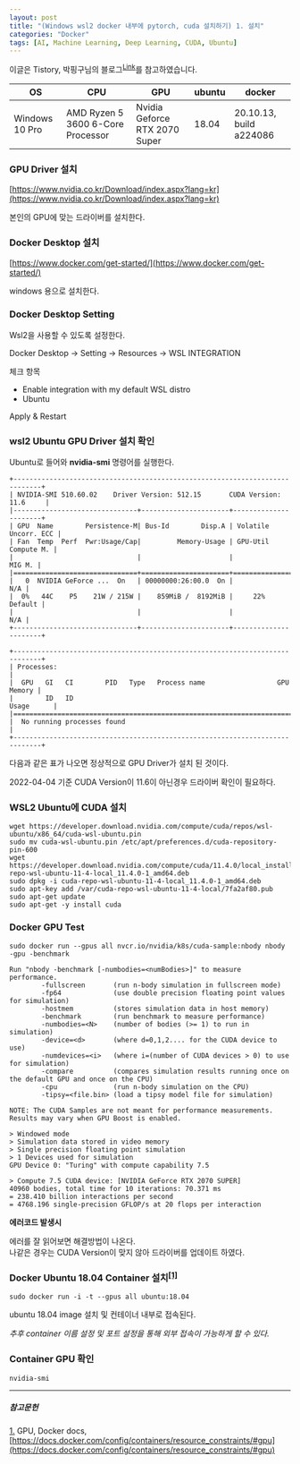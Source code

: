 ```yaml
---
layout: post
title: "(Windows wsl2 docker 내부에 pytorch, cuda 설치하기) 1. 설치"
categories: "Docker"
tags: [AI, Machine Learning, Deep Learning, CUDA, Ubuntu]
---
```


이글은 Tistory, 박핑구님의 블로그<sup><a href="https://pinggoopark.tistory.com/m/117">Link</a></sup>를 참고하였습니다.

|OS|CPU|GPU|ubuntu|docker|
|---|---|---|---|---|
|Windows 10 Pro|AMD Ryzen 5 3600 6-Core Processor|Nvidia Geforce RTX 2070 Super|18.04|20.10.13, build a224086|

### GPU Driver 설치

[https://www.nvidia.co.kr/Download/index.aspx?lang=kr](https://www.nvidia.co.kr/Download/index.aspx?lang=kr)

본인의 GPU에 맞는 드라이버를 설치한다.<br/>

### Docker Desktop 설치

[https://www.docker.com/get-started/](https://www.docker.com/get-started/)

windows 용으로 설치한다.

### Docker Desktop Setting

Wsl2을 사용할 수 있도록 설정한다.

Docker Desktop -> Setting -> Resources -> WSL INTEGRATION

체크 항목
* Enable integration with my default WSL distro
* Ubuntu 

Apply & Restart<br/>

### wsl2 Ubuntu GPU Driver 설치 확인

Ubuntu로 들어와 **nvidia-smi** 명령어를 실행한다.

```
+-----------------------------------------------------------------------------+
| NVIDIA-SMI 510.60.02    Driver Version: 512.15       CUDA Version: 11.6     |
|-------------------------------+----------------------+----------------------+
| GPU  Name        Persistence-M| Bus-Id        Disp.A | Volatile Uncorr. ECC |
| Fan  Temp  Perf  Pwr:Usage/Cap|         Memory-Usage | GPU-Util  Compute M. |
|                               |                      |               MIG M. |
|===============================+======================+======================|
|   0  NVIDIA GeForce ...  On   | 00000000:26:00.0  On |                  N/A |
|  0%   44C    P5    21W / 215W |    859MiB /  8192MiB |     22%      Default |
|                               |                      |                  N/A |
+-------------------------------+----------------------+----------------------+

+-----------------------------------------------------------------------------+
| Processes:                                                                  |
|  GPU   GI   CI        PID   Type   Process name                  GPU Memory |
|        ID   ID                                                   Usage      |
|=============================================================================|
|  No running processes found                                                 |
+-----------------------------------------------------------------------------+
```

다음과 같은 표가 나오면 정상적으로 GPU Driver가 설치 된 것이다.

2022-04-04 기준 CUDA Version이 11.6이 아닌경우 드라이버 확인이 필요하다.<br/>

### WSL2 Ubuntu에 CUDA 설치

```
wget https://developer.download.nvidia.com/compute/cuda/repos/wsl-ubuntu/x86_64/cuda-wsl-ubuntu.pin
sudo mv cuda-wsl-ubuntu.pin /etc/apt/preferences.d/cuda-repository-pin-600
wget https://developer.download.nvidia.com/compute/cuda/11.4.0/local_installers/cuda-repo-wsl-ubuntu-11-4-local_11.4.0-1_amd64.deb
sudo dpkg -i cuda-repo-wsl-ubuntu-11-4-local_11.4.0-1_amd64.deb
sudo apt-key add /var/cuda-repo-wsl-ubuntu-11-4-local/7fa2af80.pub
sudo apt-get update
sudo apt-get -y install cuda
```

### Docker GPU Test

```코드실행
sudo docker run --gpus all nvcr.io/nvidia/k8s/cuda-sample:nbody nbody -gpu -benchmark
```

```정상출력
Run "nbody -benchmark [-numbodies=<numBodies>]" to measure performance.
        -fullscreen       (run n-body simulation in fullscreen mode)
        -fp64             (use double precision floating point values for simulation)
        -hostmem          (stores simulation data in host memory)
        -benchmark        (run benchmark to measure performance)
        -numbodies=<N>    (number of bodies (>= 1) to run in simulation)
        -device=<d>       (where d=0,1,2.... for the CUDA device to use)
        -numdevices=<i>   (where i=(number of CUDA devices > 0) to use for simulation)
        -compare          (compares simulation results running once on the default GPU and once on the CPU)
        -cpu              (run n-body simulation on the CPU)
        -tipsy=<file.bin> (load a tipsy model file for simulation)

NOTE: The CUDA Samples are not meant for performance measurements. Results may vary when GPU Boost is enabled.

> Windowed mode
> Simulation data stored in video memory
> Single precision floating point simulation
> 1 Devices used for simulation
GPU Device 0: "Turing" with compute capability 7.5

> Compute 7.5 CUDA device: [NVIDIA GeForce RTX 2070 SUPER]
40960 bodies, total time for 10 iterations: 70.371 ms
= 238.410 billion interactions per second
= 4768.196 single-precision GFLOP/s at 20 flops per interaction
```

**에러코드 발생시**

에러를 잘 읽어보면 해결방법이 나온다.  
나같은 경우는 CUDA Version이 맞지 않아 드라이버를 업데이트 하였다.

### Docker Ubuntu 18.04 Container 설치<sup><a href="#footnote_1_1" name="footnote_1_2">[1]</a></sup>

```ubuntu
sudo docker run -i -t --gpus all ubuntu:18.04
```

ubuntu 18.04 image 설치 및 컨테이너 내부로 접속된다.

*추후 container 이름 설정 및 포트 설정을 통해 외부 접속이 가능하게 할 수 있다.*

### Container GPU 확인

```ubuntu
nvidia-smi
```

---
##### 참고문헌

<a href="#footnote_1_2" name="footnote_1_1">1.</a> GPU, Docker docs, [https://docs.docker.com/config/containers/resource_constraints/#gpu](https://docs.docker.com/config/containers/resource_constraints/#gpu)